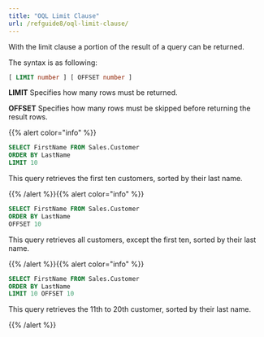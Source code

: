 ```yaml
---
title: "OQL Limit Clause"
url: /refguide8/oql-limit-clause/
---
```


With the limit clause a portion of the result of a query can be returned.

The syntax is as following:

```sql {linenos=false}
[ LIMIT number ] [ OFFSET number ]
```

**LIMIT**
Specifies how many rows must be returned.

**OFFSET**
Specifies how many rows must be skipped before returning the result rows.

{{% alert color="info" %}}

```sql {linenos=false}
SELECT FirstName FROM Sales.Customer
ORDER BY LastName
LIMIT 10
```

This query retrieves the first ten customers, sorted by their last name.

{{% /alert %}}{{% alert color="info" %}}

```sql {linenos=false}
SELECT FirstName FROM Sales.Customer
ORDER BY LastName
OFFSET 10
```

This query retrieves all customers, except the first ten, sorted by their last name.

{{% /alert %}}{{% alert color="info" %}}

```sql {linenos=false}
SELECT FirstName FROM Sales.Customer
ORDER BY LastName
LIMIT 10 OFFSET 10
```

This query retrieves the 11th to 20th customer, sorted by their last name.

{{% /alert %}}

